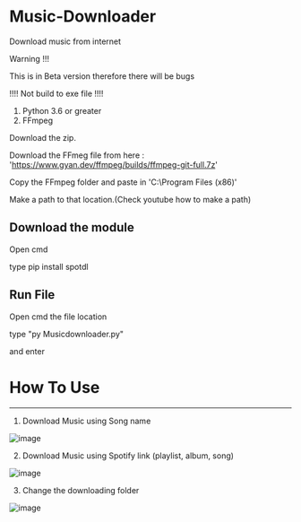 # Music-Downloader
Download music from internet

Warning !!!

This is in Beta version therefore there will be bugs

 !!!! Not build to exe file !!!!
 
 1. Python 3.6 or greater
 2. FFmpeg
 
 Download the zip.
 
 Download the FFmeg file from here : 'https://www.gyan.dev/ffmpeg/builds/ffmpeg-git-full.7z'
 
 Copy the FFmpeg folder and paste in 'C:\Program Files (x86)'
 
 Make a path to that location.(Check youtube how to make a path)
 
 Download the module
 -------------------
 Open cmd
 
 type pip install spotdl
 
 Run File
 --------
 Open cmd the file location
 
 type "py Musicdownloader.py"
 
 and enter

# How To Use
------------
1. Download Music using Song name

![image](https://user-images.githubusercontent.com/56246216/125608094-e71bdb92-ba66-4623-a657-d564de3b979a.png)

2. Download Music using Spotify link (playlist, album, song)

![image](https://user-images.githubusercontent.com/56246216/125608481-93de3c9d-e0d0-4c17-ae4f-250b54b8a358.png)

3. Change the downloading folder

![image](https://user-images.githubusercontent.com/56246216/125608944-fcd89ace-84a2-4675-ba15-42f33cf71dcd.png)
